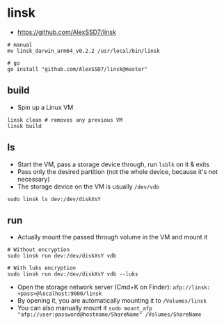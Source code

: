 # linsk

- <https://github.com/AlexSSD7/linsk>

```shell
# manual
mv linsk_darwin_arm64_v0.2.2 /usr/local/bin/linsk

# go
go install "github.com/AlexSSD7/linsk@master"
```

## build

- Spin up a Linux VM

```shell
linsk clean # removes any previous VM
linsk build
```

## ls

- Start the VM, pass a storage device through, run `lsblk` on it & exits
- Pass only the desired partition (not the whole device, because it's not necessary)
- The storage device on the VM is usually `/dev/vdb`

```shell
sudo linsk ls dev:/dev/diskXsY
```

## run

- Actually mount the passed through volume in the VM and mount it

```shell
# Without encryption
sudo linsk run dev:/dev/diskXsY vdb

# With luks encryption
sudo linsk run dev:/dev/diskXsY vdb --luks
```

- Open the storage network server (Cmd+K on Finder): `afp://linsk:<pass>@localhost:9000/linsk`
- By opening it, you are automatically mounting it to `/Volumes/linsk`
- You can also manually mount it `sudo mount_afp "afp://user:password@hostname/ShareName" /Volumes/ShareName`
